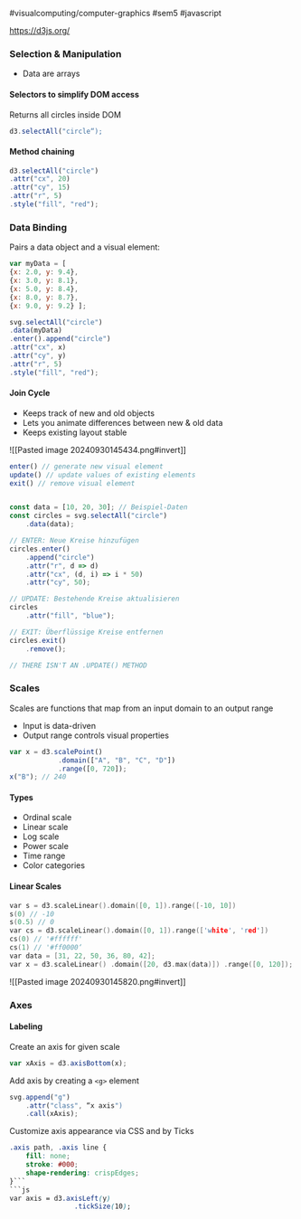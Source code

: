 #visualcomputing/computer-graphics #sem5 #javascript 

https://d3js.org/
### Selection & Manipulation
- Data are arrays
#### Selectors to simplify DOM access
Returns all circles inside DOM
```js
d3.selectAll("circle“);
```
#### Method chaining

```js
d3.selectAll("circle")
.attr("cx", 20)
.attr("cy", 15)
.attr("r", 5)
.style("fill", "red");
```
### Data Binding
Pairs a data object and a visual element:

```js
var myData = [
{x: 2.0, y: 9.4},
{x: 3.0, y: 8.1},
{x: 5.0, y: 8.4},
{x: 8.0, y: 8.7},
{x: 9.0, y: 9.2} ];

svg.selectAll("circle")
.data(myData)
.enter().append("circle")
.attr("cx", x)
.attr("cy", y)
.attr("r", 5)
.style("fill", "red");
```
#### Join Cycle
- Keeps track of new and old objects
- Lets you animate differences between new & old data
- Keeps existing layout stable

![[Pasted image 20240930145434.png#invert]]

```js
enter() // generate new visual element
update() // update values of existing elements
exit() // remove visual element


const data = [10, 20, 30]; // Beispiel-Daten
const circles = svg.selectAll("circle")
    .data(data);

// ENTER: Neue Kreise hinzufügen
circles.enter()
    .append("circle")
    .attr("r", d => d)
    .attr("cx", (d, i) => i * 50)
    .attr("cy", 50);

// UPDATE: Bestehende Kreise aktualisieren
circles
    .attr("fill", "blue");

// EXIT: Überflüssige Kreise entfernen
circles.exit()
    .remove();

// THERE ISN'T AN .UPDATE() METHOD

```
### Scales
Scales are functions that map from an input domain to an output range
- Input is data-driven
- Output range controls visual properties

```js
var x = d3.scalePoint()
			.domain(["A", "B", "C", "D"])
			.range([0, 720]);
x("B"); // 240
```
#### Types
- Ordinal scale
- Linear scale
- Log scale
- Power scale
- Time range
- Color categories
#### Linear Scales
```c
var s = d3.scaleLinear().domain([0, 1]).range([-10, 10])
s(0) // -10
s(0.5) // 0
var cs = d3.scaleLinear().domain([0, 1]).range(['white', 'red'])
cs(0) // '#ffffff'
cs(1) // '#ff0000‘
var data = [31, 22, 50, 36, 80, 42];
var x = d3.scaleLinear() .domain([20, d3.max(data)]) .range([0, 120]);
```
![[Pasted image 20240930145820.png#invert]]
### Axes
#### Labeling
Create an axis for given scale
```js
var xAxis = d3.axisBottom(x);
```

Add axis by creating a `<g>` element
```js
svg.append("g")
	.attr("class", “x axis")
	.call(xAxis);
```

Customize axis appearance via CSS and by Ticks
```css
.axis path, .axis line {
	fill: none;
	stroke: #000;
	shape-rendering: crispEdges;
}```
```js
var axis = d3.axisLeft(y)
				.tickSize(10);
```
